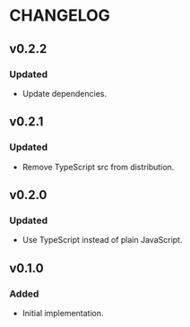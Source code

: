 # CHANGELOG

## v0.2.2

### Updated

* Update dependencies.

## v0.2.1

### Updated

* Remove TypeScript src from distribution.

## v0.2.0

### Updated

* Use TypeScript instead of plain JavaScript.

## v0.1.0

### Added

* Initial implementation.
